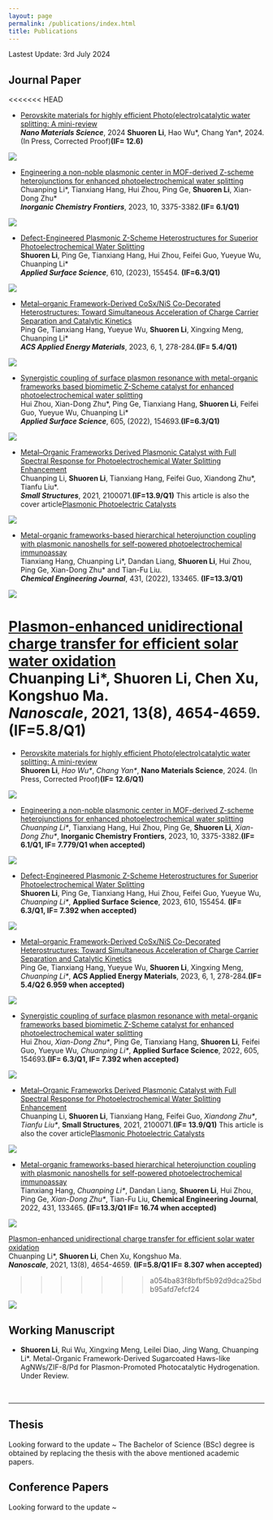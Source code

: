 ```yaml
---
layout: page
permalink: /publications/index.html
title: Publications
---
```


Lastest Update: 3rd July 2024

## Journal Paper

<<<<<<< HEAD
- [Perovskite materials for highly efficient Photo(electro)catalytic water splitting: A mini-review](https://www.sciencedirect.com/science/article/pii/S2589965124000771)<br>_**Nano Materials Science**_, 2024 **Shuoren Li**, Hao Wu*, Chang Yan*, 2024. (In Press, Corrected Proof)**(IF= 12.6)**
<img src="/images/Paper8.jpg"> 

- [Engineering a non-noble plasmonic center in MOF-derived Z-scheme heterojunctions for enhanced photoelectrochemical water splitting](https://pubs.rsc.org/en/content/articlelanding/2023/QI/D3QI00472D)<br> Chuanping Li*, Tianxiang Hang, Hui Zhou, Ping Ge, **Shuoren Li**, Xian-Dong Zhu*<br>_**Inorganic Chemistry Frontiers**_, 2023, 10, 3375-3382.**(IF= 6.1/Q1)**
<img src="/images/paper1.gif">

- [Defect-Engineered Plasmonic Z-Scheme Heterostructures for Superior Photoelectrochemical Water Splitting](https://www.sciencedirect.com/science/article/pii/S0169433222029828)<br> **Shuoren Li**, Ping Ge, Tianxiang Hang, Hui Zhou, Feifei Guo, Yueyue Wu, Chuanping Li*<br>_**Applied Surface Science**_, 610, (2023), 155454. **(IF=6.3/Q1)**
<img src="/images/paper2.jpg">

- [Metal–organic Framework-Derived CoSx/NiS Co-Decorated Heterostructures: Toward Simultaneous Acceleration of Charge Carrier Separation and Catalytic Kinetics](https://pubs.acs.org/doi/full/10.1021/acsaem.2c02906)<br> Ping Ge, Tianxiang Hang, Yueyue Wu, **Shuoren Li**, Xingxing Meng, Chuanping Li*<br>_**ACS Applied Energy Materials**_, 2023, 6, 1, 278-284.**(IF= 5.4/Q1)**
<img src="/images/paper3.jpeg">

- [Synergistic coupling of surface plasmon resonance with metal-organic frameworks based biomimetic Z-Scheme catalyst for enhanced photoelectrochemical water splitting](https://www.sciencedirect.com/science/article/pii/S0169433222022231)<br> Hui Zhou, Xian-Dong Zhu*, Ping Ge, Tianxiang Hang, **Shuoren Li**, Feifei Guo, Yueyue Wu, Chuanping Li*<br>_**Applied Surface Science**_, 605, (2022), 154693.**(IF=6.3/Q1)**
<img src="/images/paper4.jpg">

- [Metal–Organic Frameworks Derived Plasmonic Catalyst with Full Spectral Response for Photoelectrochemical Water Splitting Enhancement](https://onlinelibrary.wiley.com/doi/abs/10.1002/sstr.202100071)<br> Chuanping Li, **Shuoren Li**, Tianxiang Hang, Feifei Guo, Xiandong Zhu*, Tianfu Liu*.<br>_**Small Structures**_, 2021, 2100071.**(IF=13.9/Q1)**
This article is also the cover article[Plasmonic Photoelectric Catalysts](https://onlinelibrary.wiley.com/doi/10.1002/sstr.202270020?af=R)
<img src="/images/paper5.png">

- [Metal-organic frameworks-based hierarchical heterojunction coupling with plasmonic nanoshells for self-powered photoelectrochemical immunoassay](https://www.sciencedirect.com/science/article/pii/S1385894721050397)<br> Tianxiang Hang, Chuanping Li*, Dandan Liang, **Shuoren Li**, Hui Zhou, Ping Ge, Xian-Dong Zhu* and Tian-Fu Liu.<br>_**Chemical Engineering Journal**_, 431, (2022), 133465. **(IF=13.3/Q1)**
<img src="/images/paper6.jpg">

[Plasmon-enhanced unidirectional charge transfer for efficient solar water oxidation](https://pubs.rsc.org/en/content/articlelanding/2021/NR/D1NR00324K)<br> Chuanping Li*, **Shuoren Li**, Chen Xu, Kongshuo Ma.<br>_**Nanoscale**_, 2021, 13(8), 4654-4659. **(IF=5.8/Q1)**
=======
- [Perovskite materials for highly efficient Photo(electro)catalytic water splitting: A mini-review](https://www.sciencedirect.com/science/article/pii/S2589965124000771)<br>  **Shuoren Li**, _Hao Wu*_, _Chang Yan*_, **Nano Materials Science**, 2024. (In Press, Corrected Proof)**(IF= 12.6/Q1)**
<img src="/images/Paper8.jpg"> 

- [Engineering a non-noble plasmonic center in MOF-derived Z-scheme heterojunctions for enhanced photoelectrochemical water splitting](https://pubs.rsc.org/en/content/articlelanding/2023/QI/D3QI00472D)<br> _Chuanping Li*_, Tianxiang Hang, Hui Zhou, Ping Ge, **Shuoren Li**, _Xian-Dong Zhu*_, **Inorganic Chemistry Frontiers**, 2023, 10, 3375-3382.**(IF= 6.1/Q1, IF= 7.779/Q1 when accepted)**
<img src="/images/paper1.gif">

- [Defect-Engineered Plasmonic Z-Scheme Heterostructures for Superior Photoelectrochemical Water Splitting](https://www.sciencedirect.com/science/article/pii/S0169433222029828)<br> **Shuoren Li**, Ping Ge, Tianxiang Hang, Hui Zhou, Feifei Guo, Yueyue Wu, _Chuanping Li*_, **Applied Surface Science**, 2023, 610, 155454. **(IF= 6.3/Q1, IF= 7.392 when accepted)**
<img src="/images/paper2.jpg">

- [Metal–organic Framework-Derived CoSx/NiS Co-Decorated Heterostructures: Toward Simultaneous Acceleration of Charge Carrier Separation and Catalytic Kinetics](https://pubs.acs.org/doi/full/10.1021/acsaem.2c02906)<br> Ping Ge, Tianxiang Hang, Yueyue Wu, **Shuoren Li**, Xingxing Meng, _Chuanping Li*_, **ACS Applied Energy Materials**, 2023, 6, 1, 278-284.**(IF= 5.4/Q2 6.959 when accepted)**
<img src="/images/paper3.jpeg">

- [Synergistic coupling of surface plasmon resonance with metal-organic frameworks based biomimetic Z-Scheme catalyst for enhanced photoelectrochemical water splitting](https://www.sciencedirect.com/science/article/pii/S0169433222022231)<br> Hui Zhou, _Xian-Dong Zhu*_, Ping Ge, Tianxiang Hang, **Shuoren Li**, Feifei Guo, Yueyue Wu, _Chuanping Li*_, **Applied Surface Science**, 2022, 605, 154693.**(IF= 6.3/Q1, IF= 7.392 when accepted)**
<img src="/images/paper4.jpg">

- [Metal–Organic Frameworks Derived Plasmonic Catalyst with Full Spectral Response for Photoelectrochemical Water Splitting Enhancement](https://onlinelibrary.wiley.com/doi/abs/10.1002/sstr.202100071)<br> Chuanping Li, **Shuoren Li**, Tianxiang Hang, Feifei Guo, _Xiandong Zhu*_, _Tianfu Liu*_, **Small Structures**, 2021, 2100071.**(IF= 13.9/Q1)**
This article is also the cover article[Plasmonic Photoelectric Catalysts](https://onlinelibrary.wiley.com/doi/10.1002/sstr.202270020?af=R)
<img src="/images/paper5.png">

- [Metal-organic frameworks-based hierarchical heterojunction coupling with plasmonic nanoshells for self-powered photoelectrochemical immunoassay](https://www.sciencedirect.com/science/article/pii/S1385894721050397)<br> Tianxiang Hang, _Chuanping Li*_, Dandan Liang, **Shuoren Li**, Hui Zhou, Ping Ge, _Xian-Dong Zhu*_, Tian-Fu Liu, **Chemical Engineering Journal**, 2022, 431, 133465. **(IF=13.3/Q1 IF= 16.74 when accepted)**
<img src="/images/paper6.jpg">

[Plasmon-enhanced unidirectional charge transfer for efficient solar water oxidation](https://pubs.rsc.org/en/content/articlelanding/2021/NR/D1NR00324K)<br> Chuanping Li*, **Shuoren Li**, Chen Xu, Kongshuo Ma.<br>_**Nanoscale**_, 2021, 13(8), 4654-4659. **(IF=5.8/Q1 IF= 8.307 when accepted)**
>>>>>>> a054ba83f8bfbf5b92d9dca25bdb95afd7efcf24
<img src="/images/paper7.gif">
  <br>

## Working Manuscript

- **Shuoren Li**, Rui Wu, Xingxing Meng, Leilei Diao, Jing Wang, Chuanping Li*. Metal-Organic Framework-Derived Sugarcoated Haws-like AgNWs/ZIF-8/Pd for Plasmon-Promoted Photocatalytic Hydrogenation. Under Review.<br>

  <br>

---

## Thesis

Looking forward to the update ~
The Bachelor of Science (BSc) degree is obtained by replacing the thesis with the above mentioned academic papers.

## Conference Papers

Looking forward to the update ~
  <br>

